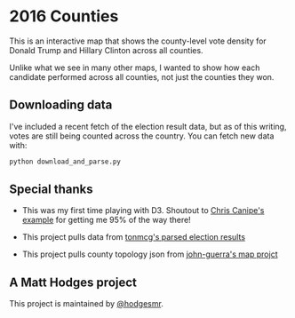 # 2016 Counties

This is an interactive map that shows the county-level vote density for Donald Trump and Hillary Clinton across all counties.

Unlike what we see in many other maps, I wanted to show how each candidate performed across all counties, not just the counties they won.

## Downloading data

I've included a recent fetch of the election result data, but as of this writing, votes are still being counted across the country. You can fetch new data with:

```sh
python download_and_parse.py
```

## Special thanks

- This was my first time playing with D3. Shoutout to [Chris Canipe's example](http://bl.ocks.org/chriscanipe/071984bcf482971a94900a01fdb988fa) for getting me 95% of the way there!

- This project pulls data from [tonmcg's parsed election results](https://github.com/tonmcg/County_Level_Election_Results_12-16)

- This project pulls county topology json from [john-guerra's map projct](https://github.com/john-guerra/US_Elections_Results)

## A Matt Hodges project

This project is maintained by [@hodgesmr](http://twitter.com/hodgesmr).
